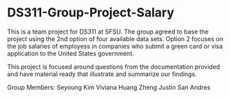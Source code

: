 # DS311-Group-Project-Salary
This is a team project for DS311 at SFSU. The group agreed to base the project using the 2nd option of four available data sets. Option 2 focuses on the job salaries of employess in companies who submit a green card or visa application to the United States government. 

This project is focused around questions from the documentation provided and have material ready that illustrate and summarize our findings. 

Group Members: 
Seyoung Kim 
Viviana Huang Zheng
Justin San Andres
